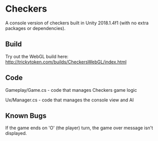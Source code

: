 # Checkers

A console version of checkers built in Unity 2018.1.4f1 (with no extra packages or dependencies).

## Build

Try out the WebGL build here:
http://trickytoken.com/builds/CheckersWebGL/index.html


## Code

Gameplay/Game.cs - code that manages Checkers game logic

Ux/Manager.cs - code that manages the console view and AI


## Known Bugs

If the game ends on 'O' (the player) turn, the game over message isn't displayed.
